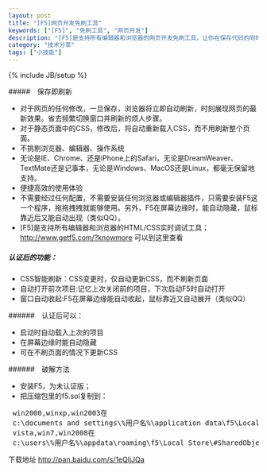 ```yaml
---
layout: post
title: "[F5]网页开发免刷工具"
keywords: ["[F5]", "免刷工具", "网页开发"]
description: "[F5]是支持所有编辑器和浏览器的网页开发免刷工具，让你在保存代码的同时，自动刷新页面"
category: "技术分享"
tags: ["小技能"]
---
```

{% include JB/setup %}

#####　保存即刷新
* 对于网页的任何修改，一旦保存，浏览器将立即自动刷新，时刻展现网页的最新效果。省去频繁切换窗口并刷新的烦人步骤。
* 对于静态页面中的CSS，修改后，将自动重新载入CSS，而不用刷新整个页面。
* 不挑剔浏览器、编辑器、操作系统
* 无论是IE、Chrome、还是iPhone上的Safari，无论是DreamWeaver、TextMate还是记事本，无论是Windows、MacOS还是Linux，都毫无保留地支持。
* 便捷高效的使用体验
* 不需要经过任何配置，不需要安装任何浏览器或编辑器插件，只需要安装F5这一个程序，拖拖拽拽就能够使用。另外，F5在屏幕边缘时，能自动隐藏，鼠标靠近后又能自动出现（类似QQ）。
* [F5]是支持所有编辑器和浏览器的HTML/CSS实时调试工具；
<http://www.getf5.com/?knowmore> 可以到这里查看

##### 认证后的功能：
  * CSS智能刷新：CSS变更时，仅自动更新CSS，而不刷新页面
  * 自动打开前次项目:记忆上次关闭前的项目，下次启动F5时自动打开
  *  窗口自动收起:F5在屏幕边缘能自动收起，鼠标靠近又自动展开（类似QQ）

######　认证后可以：
* 启动时自动载入上次的项目
* 在屏幕边缘时能自动隐藏
* 可在不刷页面的情况下更新CSS

######　破解方法
* 安装F5，为未认证版；
* 把压缩包里的f5.sol复制到：
<pre>
 win2000,winxp,win2003在
 c:\documents and settings\%用户名%\application data\f5\Local Store\#SharedObjects\F5.swf\f5.sol
 vista,win7,win2008在
 c:\users\%用户名%\appdata\roaming\f5\Local Store\#SharedObjects\F5.swf\f5.sol
</pre>

下载地址 <http://pan.baidu.com/s/1eQljJQa>
